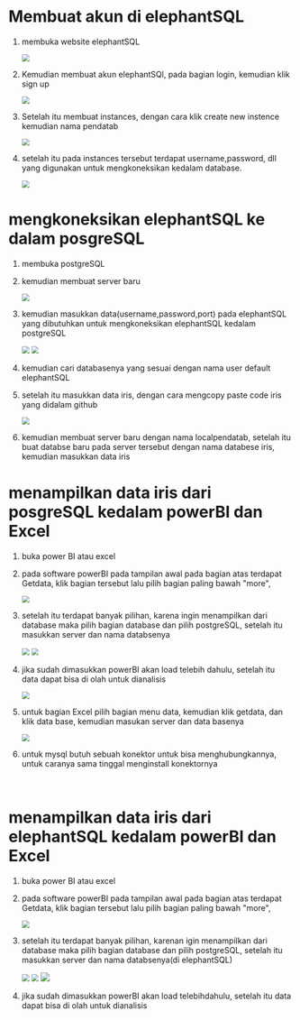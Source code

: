 # Membuat akun di elephantSQL

1. membuka website elephantSQL

   <img src="ss\1.png" style="zoom:80%;" />

2. Kemudian membuat akun elephantSQl, pada bagian login, kemudian klik sign up

   <img src="ss\2.png" style="zoom:80%;" />

3. Setelah itu membuat instances, dengan cara klik create new instence kemudian nama pendatab

   <img src="ss\3.png" style="zoom:80%;" />

4. setelah itu pada instances tersebut terdapat username,password, dll yang digunakan untuk mengkoneksikan kedalam database.

   <img src="ss\4.png" style="zoom:80%;" />

# mengkoneksikan elephantSQL ke dalam posgreSQL

1. membuka postgreSQL

2. kemudian membuat server baru

   <img src="ss\5.png" style="zoom:80%;" />

3. kemudian masukkan data(username,password,port) pada elephantSQL yang dibutuhkan untuk mengkoneksikan elephantSQL kedalam postgreSQL

   <img src="ss\6.png" style="zoom:80%;" />

   <img src="ss\7.png" style="zoom:80%;" />

4. kemudian cari databasenya yang sesuai dengan nama user default elephantSQL

5. setelah itu masukkan data iris, dengan cara mengcopy paste code iris  yang didalam github

   <img src="ss\8.png" style="zoom:80%;" />

6. kemudian membuat server baru dengan nama localpendatab, setelah itu buat databse baru pada server tersebut dengan nama databese iris, kemudian masukkan data iris

# menampilkan data iris dari posgreSQL kedalam powerBI dan Excel

1. buka power BI atau excel

2. pada software powerBI pada tampilan awal pada bagian atas terdapat Getdata, klik bagian tersebut lalu pilih bagian paling bawah "more", 

   <img src="ss\9.png" style="zoom:80%;" />

3. setelah itu terdapat banyak pilihan, karena ingin menampilkan dari database maka pilih bagian database dan pilih postgreSQL, setelah itu masukkan server dan nama databsenya

   <img src="ss\10.png" style="zoom:80%;" />

   <img src="ss\11.png" style="zoom:80%;" />

4. jika sudah dimasukkan powerBI akan load telebih dahulu, setelah itu data dapat bisa di olah untuk dianalisis

   <img src="ss\12.png" style="zoom:80%;" />

5. untuk bagian Excel pilih bagian menu data, kemudian klik getdata, dan klik data base, kemudian masukan server dan data basenya

   <img src="ss\13.png" style="zoom:80%;" />

6. untuk mysql butuh sebuah konektor untuk bisa menghubungkannya, untuk caranya sama tinggal menginstall konektornya

   ​      

# menampilkan data iris dari elephantSQL kedalam powerBI dan Excel
1. buka power BI atau excel

2. pada software powerBI pada tampilan awal pada bagian atas terdapat Getdata, klik bagian tersebut lalu pilih bagian paling bawah "more", 

   <img src="ss\14.png" style="zoom:80%;" />

3. setelah itu terdapat banyak pilihan, karenan igin menampilkan dari database maka pilih bagian database dan pilih postgreSQL, setelah itu masukkan server dan nama databsenya(di elephantSQL)

   <img src="ss\15.png" style="zoom:80%;" />

   <img src="ss\16.png" style="zoom:80%;" />

   <img src="ss\17.png" style="zoom:100%;" />

4. jika sudah dimasukkan powerBI akan load telebihdahulu, setelah itu data dapat bisa di olah untuk dianalisis

      

   ​    

